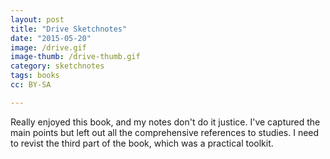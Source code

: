 ```yaml
---
layout: post
title: "Drive Sketchnotes"
date: "2015-05-20"
image: /drive.gif
image-thumb: /drive-thumb.gif
category: sketchnotes
tags: books
cc: BY-SA

---
```


Really enjoyed this book, and my notes don't do it justice. I've captured the main points but left out all the comprehensive references to studies. I need to revist the third part of the book, which was a practical toolkit.
